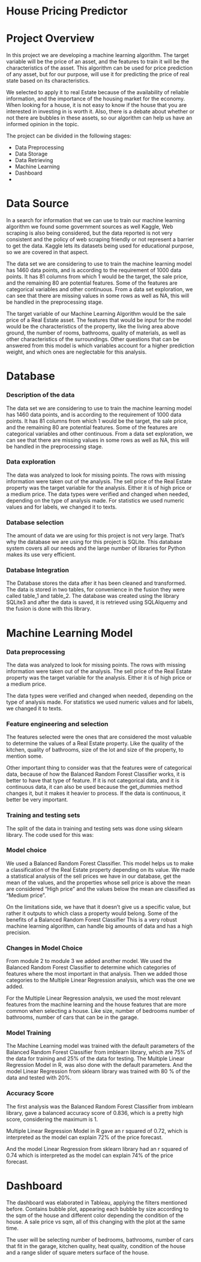 # House Pricing Predictor


# Project Overview
In this project we are developing a machine learning algorithm. The target variable will be the price of an asset, and the features to train it will be the characteristics of the asset. This algorithm can be used for price prediction of any asset, but for our purpose, will use it for predicting the price of real state based on its characteristics. 

We selected to apply it to real Estate because of the availability of reliable information, and the importance of the housing market for the economy. When looking for a house, it is not easy to know if the house that you are interested in investing in is worth it. Also, there is a debate about whether or not there are bubbles in these assets, so our algorithm can help us have an informed opinion in the topic. 

The project can be divided in the following stages:
- Data Preprocessing
- Data Storage
- Data Retrieving
- Machine Learning 
- Dashboard
- 
# Data Source
In a search for information that we can use to train our machine learning algorithm we found some government sources as well Kaggle, Web scraping is also being considered, but the data reported is not very consistent and the policy of web scraping friendly or not represent a barrier to get the data. Kaggle lets its datasets being used for educational purpose, so we are covered in that aspect.  

The data set we are considering to use to train the machine learning model has 1460 data points, and is according to the requirement of 1000 data points. It has 81 columns from which 1 would be the target, the sale price, and the remaining 80 are potential features. 
Some of the features are categorical variables and other continuous. From a data set exploration, we can see that there are missing values in some rows as well as NA, this will be handled in the preprocessing stage. 


The target variable of our Machine Learning Algorithm would be the sale price of a Real Estate asset. The features that would be input for the model would be the characteristics of the property, like the living area above ground, the number of rooms, bathrooms, quality of materials, as well as other characteristics of the surroundings. Other questions that can be answered from this model is which variables account for a higher prediction weight, and which ones are neglectable for this analysis. 

# Database
### Description of the data 
The data set we are considering to use to train the machine learning model has 1460 data points, and is according to the requirement of 1000 data points. It has 81 columns from which 1 would be the target, the sale price, and the remaining 80 are potential features. Some of the features are categorical variables and other continuous. From a data set exploration, we can see that there are missing values in some rows as well as NA, this will be handled in the preprocessing stage.

### Data exploration 
The data was analyzed to look for missing points. The rows with missing information were taken out of the analysis. The sell price of the Real Estate property was the target variable for the analysis. Either it is of high price or a medium price.
The data types were verified and changed when needed, depending on the type of analysis made. For statistics we used numeric values and for labels, we changed it to texts. 

### Database selection 
The amount of data we are using for this project is not very large. That’s why the database we are using for this project is SQLite. This database system covers all our needs and the large number of libraries for Python makes its use very efficient. 

### Database Integration
The Database stores the data after it has been cleaned and transformed. The data is stored in two tables, for convenience in the fusion they were called table_1 and table_2. The database was created using the library SQLite3 and after the data is saved, it is retrieved using SQLAlquemy and the fusion is done with this library.



# Machine Learning Model

### Data preprocessing
The data was analyzed to look for missing points. The rows with missing information were taken out of the analysis. The sell price of the Real Estate property was the target variable for the analysis. Either it is of high price or a medium price.

The data types were verified and changed when needed, depending on the type of analysis made. For statistics we used numeric values and for labels, we changed it to texts. 

### Feature engineering and selection
The features selected were the ones that are considered the most valuable to determine the values of a Real Estate property. Like the quality of the kitchen, quality of bathrooms, size of the lot and size of the property, to mention some. 

Other important thing to consider was that the features were of categorical data, because of how the Balanced Random Forest Classifier works, it is better to have that type of feature. If it is not categorical data, and it is continuous data, it can also be used because the get_dummies method changes it, but it makes it heavier to process. If the data is continuous, it better be very important. 

### Training and testing sets
The split of the data in training and testing sets was done using sklearn library. The code used for this was:



### Model choice
We used a Balanced Random Forest Classifier. This model helps us to make a classification of the Real Estate property depending on its value. We made a statistical analysis of the sell prices we have in our database, get the mean of the values, and the properties whose sell price is above the mean are considered “High price” and the values below the mean are classified as “Medium price”.

On the limitations side, we have that it doesn’t give us a specific value, but rather it outputs to which class a property would belong.
Some of the benefits of a Balanced Random Forest Classifier This is a very robust machine learning algorithm, can handle big amounts of data and has a high precision. 

### Changes in Model Choice
From module 2 to module 3 we added another model.  We used the Balanced Random Forest Classifier to determine which categories of features where the most important in that analysis. Then we added those categories to the Multiple Linear Regression analysis, which was the one we added. 

For the Multiple Linear Regression analysis, we used the most relevant features from the machine learning and the house features that are more common when selecting a house. Like size, number of bedrooms number of bathrooms, number of cars that can be in the garage. 


### Model Training

The Machine Learning model was trained with the default parameters of the Balanced Random Forest Classifier from imblearn library, which are 75% of the data for training and 25% of the data for testing. The Multiple Linear Regression Model in R, was also done with the default parameters. And the model  Linear Regression from sklearn library was trained with 80 % of the data and tested with 20%.

### Accuracy Score

The first analysis was the Balanced Random Forest Classifier from imblearn library, gave a balanced accuracy score of 0.836, which is a pretty high score, considering the maximum is 1.

 Multiple Linear Regression Model in R gave an r squared of 0.72, which is interpreted as the model can explain 72% of the price forecast. 

And the model Linear Regression from sklearn library had an r squared of 0.74 which is interpreted as the model can explain 74% of the price forecast. 


# Dashboard 

The dashboard was elaborated in Tableau, applying the filters mentioned before. Contains bubble plot, appearing each bubble by size according to the sqm of the house and different color depending the condition of the house. A sale price vs sqm, all of this changing with the plot at the same time. 


The user will be selecting number of bedrooms, bathrooms, number of cars that fit in the garage, kitchen quality, heat quality, condition of the house and a range slider of square meters surface of the house.

